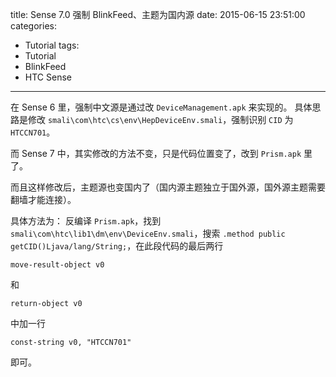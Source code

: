 title: Sense 7.0 强制 BlinkFeed、主题为国内源
date: 2015-06-15 23:51:00
categories:
- Tutorial
tags:
- Tutorial
- BlinkFeed
- HTC Sense
---

在 Sense 6 里，强制中文源是通过改 `DeviceManagement.apk` 来实现的。
具体思路是修改 `smali\com\htc\cs\env\HepDeviceEnv.smali`，强制识别 `CID` 为 `HTCCN701`。

而 Sense 7 中，其实修改的方法不变，只是代码位置变了，改到 `Prism.apk` 里了。

而且这样修改后，主题源也变国内了（国内源主题独立于国外源，国外源主题需要翻墙才能连接）。

<!-- more -->

具体方法为：
反编译 `Prism.apk`，找到 `smali\com\htc\lib1\dm\env\DeviceEnv.smali`，搜索 
`.method public getCID()Ljava/lang/String;`，在此段代码的最后两行

``` smali
move-result-object v0
```

和

``` smali
return-object v0
```

中加一行

``` smali
const-string v0, "HTCCN701"
```

即可。